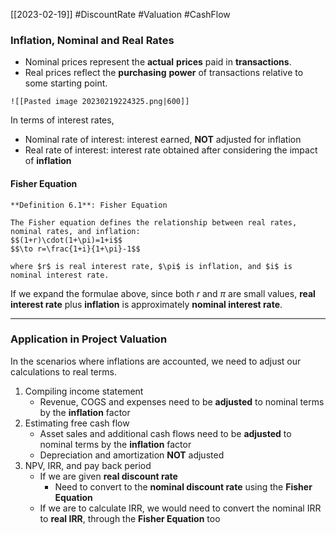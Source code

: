[[2023-02-19]] #DiscountRate #Valuation #CashFlow

### Inflation, Nominal and Real Rates
- Nominal prices represent the **actual** **prices** paid in **transactions**.
- Real prices reflect the **purchasing** **power** of transactions relative to some starting point.

```ad-example
![[Pasted image 20230219224325.png|600]]
```

In terms of interest rates, 
- Nominal rate of interest: interest earned, **NOT** adjusted for inflation
- Real rate of interest: interest rate obtained after considering the impact of **inflation**

#### Fisher Equation

```ad-important
**Definition 6.1**: Fisher Equation

The Fisher equation defines the relationship between real rates, nominal rates, and inflation:
$$(1+r)\cdot(1+\pi)=1+i$$
$$\to r=\frac{1+i}{1+\pi}-1$$

where $r$ is real interest rate, $\pi$ is inflation, and $i$ is nominal interest rate.
```

If we expand the formulae above, since both $r$ and $\pi$ are small values, **real interest rate** plus **inflation** is approximately **nominal interest rate**.

---

### Application in Project Valuation
In the scenarios where inflations are accounted, we need to adjust our calculations to real terms.

1. Compiling income statement
	- Revenue, COGS and expenses need to be **adjusted** to nominal terms by the **inflation** factor
2. Estimating free cash flow
	- Asset sales and additional cash flows need to be **adjusted** to nominal terms by the **inflation** factor
	- Depreciation and amortization **NOT** adjusted
3. NPV, IRR, and pay back period
	- If we are given **real discount rate**
		- Need to convert to the **nominal discount rate** using the **Fisher Equation**
	- If we are to calculate IRR, we would need to convert the nominal IRR to **real IRR**, through the **Fisher Equation** too